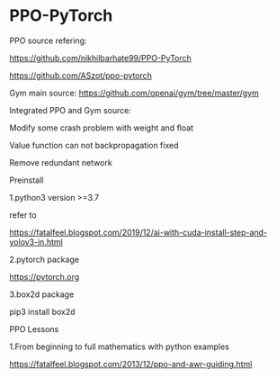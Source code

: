 # PPO-PyTorch
PPO source refering: 

https://github.com/nikhilbarhate99/PPO-PyTorch

https://github.com/ASzot/ppo-pytorch

Gym main source: https://github.com/openai/gym/tree/master/gym

Integrated PPO and Gym source:

Modify some crash problem with weight and float

Value function can not backpropagation fixed

Remove redundant network

Preinstall

1.python3 version >=3.7

refer to

https://fatalfeel.blogspot.com/2019/12/ai-with-cuda-install-step-and-yolov3-in.html

2.pytorch package

https://pytorch.org

3.box2d package

pip3 install box2d

PPO Lessons

1.From beginning to full mathematics with python examples

https://fatalfeel.blogspot.com/2013/12/ppo-and-awr-guiding.html
